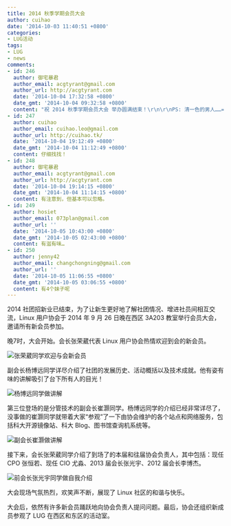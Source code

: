 ```yaml
---
title: 2014 秋季学期会员大会
author: cuihao
date: '2014-10-03 11:40:51 +0800'
categories:
- LUG活动
tags:
- LUG
- news
comments:
- id: 246
  author: 御宅暴君
  author_email: acgtyrant@gmail.com
  author_url: http://acgtyrant.com
  date: '2014-10-04 17:32:58 +0800'
  date_gmt: '2014-10-04 09:32:58 +0800'
  content: "祝 2014 秋季学期会员大会 举办圆满结束！\r\n\r\nPS: 清一色的男人……= ="
- id: 247
  author: cuihao
  author_email: cuihao.leo@gmail.com
  author_url: http://cuihao.tk/
  date: '2014-10-04 19:12:49 +0800'
  date_gmt: '2014-10-04 11:12:49 +0800'
  content: 仔细找找！
- id: 248
  author: 御宅暴君
  author_email: acgtyrant@gmail.com
  author_url: http://acgtyrant.com
  date: '2014-10-04 19:14:15 +0800'
  date_gmt: '2014-10-04 11:14:15 +0800'
  content: 有注意到，但基本可以忽略。
- id: 249
  author: hosiet
  author_email: 073plan@gmail.com
  author_url: ''
  date: '2014-10-05 10:43:00 +0800'
  date_gmt: '2014-10-05 02:43:00 +0800'
  content: 有滋有味…
- id: 250
  author: jenny42
  author_email: changchongning@gmail.com
  author_url: ''
  date: '2014-10-05 11:06:55 +0800'
  date_gmt: '2014-10-05 03:06:55 +0800'
  content: 有4个妹子呢
---
```

2014 社团招新业已结束，为了让新生更好地了解社团情况、增进社员间相互交流，Linux 用户协会于 2014 年 9 月 26 日晚在西区 3A203 教室举行会员大会，邀请所有新会员参加。

晚7时，大会开始。会长张荣葳代表 Linux 用户协会热情欢迎到会的新会员。

![张荣葳同学欢迎与会新会员](https://ftp.lug.ustc.edu.cn/wp-content/uploads/2014/10/kdtk_1.jpg)

副会长杨博远同学详尽介绍了社团的发展历史、活动概括以及技术成就。他有姿有味的讲解吸引了台下所有人的目光！

![杨博远同学做讲解](https://ftp.lug.ustc.edu.cn/wp-content/uploads/2014/10/kdtk_2.jpg)

第三位登场的是分管技术的副会长崔灏同学。杨博远同学的介绍已经非常详尽了，没事做的崔灏同学就带着大家“参观”了一下由协会维护的各个站点和网络服务，包括科大开源镜像站、科大 Blog、图书馆查询机系统等。

![副会长崔灏做讲解](https://ftp.lug.ustc.edu.cn/wp-content/uploads/2014/10/kdtk_3.jpg)

接下来，会长张荣葳同学介绍了到场了的本届和往届协会负责人，其中包括：现任 CPO 张恒若、现任 CIO 尤淼、2013 届会长张光宇、2012 届会长李博杰。

![前会长张光宇同学做自我介绍](https://ftp.lug.ustc.edu.cn/wp-content/uploads/2014/10/IMG_20140926_194829.jpg)

大会现场气氛热烈，欢笑声不断，展现了 Linux 社区的和谐与快乐。

大会后，依然有许多新会员踊跃地向协会负责人提问问题。最后，协会还组织新成员参观了 LUG 在西区和东区的活动室。
